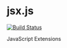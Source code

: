 jsx.js
======

[![Build Status](https://travis-ci.org/sergeyt/jsx.js.png)](https://travis-ci.org/sergeyt/jsx.js)

JavaScript Extensions
